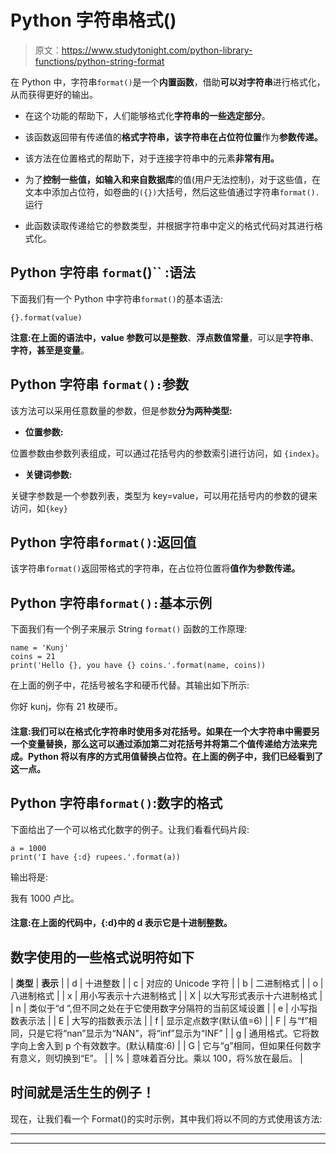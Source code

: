 # Python 字符串格式()

> 原文：<https://www.studytonight.com/python-library-functions/python-string-format>

在 Python 中，字符串`format()`是一个**内置函数**，借助**可以对字符串**进行格式化，从而获得更好的输出。

*   在这个功能的帮助下，人们能够格式化**字符串的一些选定部分**。

*   该函数返回带有传递值的**格式字符串，该字符串在占位符位置**作为**参数传递。**

*   该方法在位置格式的帮助下，对于连接字符串中的元素**非常有用。**

*   为了**控制一些值，如输入和来自数据库**的值(用户无法控制)，对于这些值，在文本中添加占位符，如卷曲的`({})`大括号，然后这些值通过字符串`format().`运行

*   此函数读取传递给它的参数类型，并根据字符串中定义的格式代码对其进行格式化。

## Python 字符串 `format`()`` :语法

下面我们有一个 Python 中字符串`format()`的基本语法:

```
{}.format(value)
```

**注意:**在上面的语法中，value 参数可以是**整数**、**浮点数值常量**，可以是**字符串**、**字符，甚至是变量**。

## Python 字符串 `format():`参数

该方法可以采用任意数量的参数，但是参数**分为两种类型:**

*   **位置参数:**

位置参数由参数列表组成，可以通过花括号内的参数索引进行访问，如 `{index}`。

*   **关键词参数:**

关键字参数是一个参数列表，类型为 key=value，可以用花括号内的参数的键来访问，如`{key}`

## Python 字符串`format()`:返回值

该字符串`format()`返回带格式的字符串，在占位符位置将**值作为参数传递。**

## Python 字符串`format():`基本示例

下面我们有一个例子来展示 String `format()` 函数的工作原理:

```
name = 'Kunj'
coins = 21
print('Hello {}, you have {} coins.'.format(name, coins))
```

在上面的例子中，花括号被名字和硬币代替。其输出如下所示:

你好 kunj，你有 21 枚硬币。

#### 注意:我们可以在格式化字符串时使用多对花括号。如果在一个大字符串中需要另一个变量替换，那么这可以通过添加第二对花括号并将第二个值传递给方法来完成。Python 将以有序的方式用值替换占位符。在上面的例子中，我们已经看到了这一点。

## Python 字符串`format()`:数字的格式

下面给出了一个可以格式化数字的例子。让我们看看代码片段:

```
a = 1000
print('I have {:d} rupees.'.format(a))
```

输出将是:

我有 1000 卢比。

#### 注意:在上面的代码中，{:d}中的 d 表示它是十进制整数。

## 数字使用的一些格式说明符如下

| **类型** | **表示** |
| d | 十进整数 |
| c | 对应的 Unicode 字符 |
| b | 二进制格式 |
| o | 八进制格式 |
| x | 用小写表示十六进制格式 |
| X | 以大写形式表示十六进制格式 |
| n | 类似于“d ”,但不同之处在于它使用数字分隔符的当前区域设置 |
| e | 小写指数表示法 |
| E | 大写的指数表示法 |
| f | 显示定点数字(默认值=6) |
| F | 与“f”相同，只是它将“nan”显示为“NAN”，将“inf”显示为“INF” |
| g | 通用格式。它将数字向上舍入到 p 个有效数字。(默认精度:6) |
| G | 它与“g”相同，但如果任何数字有意义，则切换到“E”。 |
| % | 意味着百分比。乘以 100，将%放在最后。 |

## 时间就是活生生的例子！

现在，让我们看一个 Format()的实时示例，其中我们将以不同的方式使用该方法:

* * *

* * *